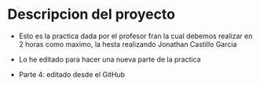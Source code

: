 # Descripcion del proyecto


* Esto es la practica dada por el profesor fran la cual debemos realizar en 2 horas como maximo, la hesta realizando Jonathan Castillo Garcia

* Lo he editado para hacer una nueva parte de la practica

* Parte 4: editado desde el GitHub
